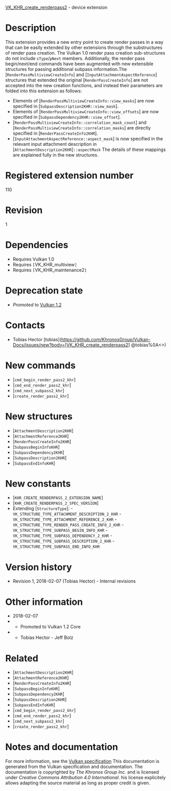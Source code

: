 [VK_KHR_create_renderpass2](https://www.khronos.org/registry/vulkan/specs/1.3-extensions/man/html/VK_KHR_create_renderpass2.html) - device extension

# Description
This extension provides a new entry point to create render passes in a way
that can be easily extended by other extensions through the substructures of
render pass creation.
The Vulkan 1.0 render pass creation sub-structures do not include
`sType`/`pNext` members.
Additionally, the render pass begin/next/end commands have been augmented
with new extensible structures for passing additional subpass information.The [`RenderPassMultiviewCreateInfo`] and
[`InputAttachmentAspectReference`] structures that extended the original
[`RenderPassCreateInfo`] are not accepted into the new creation
functions, and instead their parameters are folded into this extension as
follows:
- Elements of [`RenderPassMultiviewCreateInfo::view_masks`] are now specified in [`SubpassDescription2KHR::view_mask`].
- Elements of [`RenderPassMultiviewCreateInfo::view_offsets`] are now specified in [`SubpassDependency2KHR::view_offset`].
- [`RenderPassMultiviewCreateInfo::correlation_mask_count`] and [`RenderPassMultiviewCreateInfo::correlation_masks`] are directly specified in [`RenderPassCreateInfo2KHR`].
- [`InputAttachmentAspectReference::aspect_mask`] is now specified in the relevant input attachment description in [`AttachmentDescription2KHR`]`::aspectMask`
The details of these mappings are explained fully in the new structures.

# Registered extension number
110

# Revision
1

# Dependencies
- Requires Vulkan 1.0
- Requires `[`VK_KHR_multiview`]`
- Requires `[`VK_KHR_maintenance2`]`

# Deprecation state
- *Promoted* to [Vulkan 1.2](https://www.khronos.org/registry/vulkan/specs/1.3-extensions/html/vkspec.html#versions-1.2-promotions)

# Contacts
- Tobias Hector [tobias](https://github.com/KhronosGroup/Vulkan-Docs/issues/new?body=[VK_KHR_create_renderpass2] @tobias%0A<<Here describe the issue or question you have about the VK_KHR_create_renderpass2 extension>>)

# New commands
- [`cmd_begin_render_pass2_khr`]
- [`cmd_end_render_pass2_khr`]
- [`cmd_next_subpass2_khr`]
- [`create_render_pass2_khr`]

# New structures
- [`AttachmentDescription2KHR`]
- [`AttachmentReference2KHR`]
- [`RenderPassCreateInfo2KHR`]
- [`SubpassBeginInfoKHR`]
- [`SubpassDependency2KHR`]
- [`SubpassDescription2KHR`]
- [`SubpassEndInfoKHR`]

# New constants
- [`KHR_CREATE_RENDERPASS_2_EXTENSION_NAME`]
- [`KHR_CREATE_RENDERPASS_2_SPEC_VERSION`]
- Extending [`StructureType`]:  - `VK_STRUCTURE_TYPE_ATTACHMENT_DESCRIPTION_2_KHR`  - `VK_STRUCTURE_TYPE_ATTACHMENT_REFERENCE_2_KHR`  - `VK_STRUCTURE_TYPE_RENDER_PASS_CREATE_INFO_2_KHR`  - `VK_STRUCTURE_TYPE_SUBPASS_BEGIN_INFO_KHR`  - `VK_STRUCTURE_TYPE_SUBPASS_DEPENDENCY_2_KHR`  - `VK_STRUCTURE_TYPE_SUBPASS_DESCRIPTION_2_KHR`  - `VK_STRUCTURE_TYPE_SUBPASS_END_INFO_KHR`

# Version history
- Revision 1, 2018-02-07 (Tobias Hector)  - Internal revisions

# Other information
* 2018-02-07
*   - Promoted to Vulkan 1.2 Core 
*   - Tobias Hector  - Jeff Bolz

# Related
- [`AttachmentDescription2KHR`]
- [`AttachmentReference2KHR`]
- [`RenderPassCreateInfo2KHR`]
- [`SubpassBeginInfoKHR`]
- [`SubpassDependency2KHR`]
- [`SubpassDescription2KHR`]
- [`SubpassEndInfoKHR`]
- [`cmd_begin_render_pass2_khr`]
- [`cmd_end_render_pass2_khr`]
- [`cmd_next_subpass2_khr`]
- [`create_render_pass2_khr`]

# Notes and documentation
For more information, see the [Vulkan specification](https://www.khronos.org/registry/vulkan/specs/1.3-extensions/html/vkspec.html)
This documentation is generated from the Vulkan specification and documentation.
The documentation is copyrighted by *The Khronos Group Inc.* and is licensed under *Creative Commons Attribution 4.0 International*.
his license explicitely allows adapting the source material as long as proper credit is given.
        